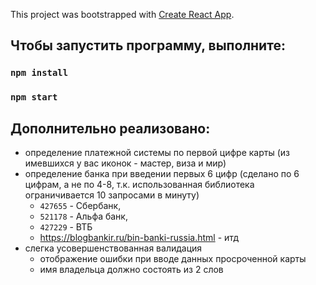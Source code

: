 This project was bootstrapped with [Create React App](https://github.com/facebook/create-react-app).
 

## Чтобы запустить программу, выполните:
### `npm install`
### `npm start`

## Дополнительно реализовано: 
- определение платежной системы по первой цифре карты (из имевшихся у вас иконок - мастер, виза и мир)
- определение банка при введении первых 6 цифр (сделано по 6 цифрам, а не по 4-8, 
т.к. использованная библиотека ограничивается 10 запросами в минуту)
    + `427655` - Сбербанк, 
    + `521178` - Альфа банк, 
    + `427229` - ВТБ
    + https://blogbankir.ru/bin-banki-russia.html - итд
- слегка усовершенствованная валидация 
    + отображение ошибки при вводе данных просроченной карты
    + имя владельца должно состоять из 2 слов

